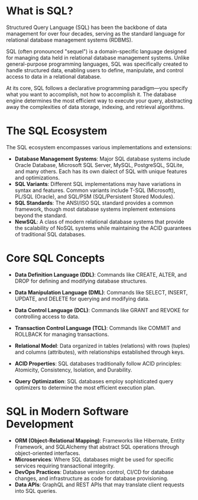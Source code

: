 # What is SQL?

Structured Query Language (SQL) has been the backbone of data management for over four decades, serving as the standard language for relational database management systems (RDBMS).

SQL (often pronounced "sequel") is a domain-specific language designed for managing data held in relational database management systems. Unlike general-purpose programming languages, SQL was specifically created to handle structured data, enabling users to define, manipulate, and control access to data in a relational database.

At its core, SQL follows a declarative programming paradigm—you specify what you want to accomplish, not how to accomplish it. The database engine determines the most efficient way to execute your query, abstracting away the complexities of data storage, indexing, and retrieval algorithms.

# The SQL Ecosystem

The SQL ecosystem encompasses various implementations and extensions:

- **Database Management Systems**: Major SQL database systems include Oracle Database, Microsoft SQL Server, MySQL, PostgreSQL, SQLite, and many others. Each has its own dialect of SQL with unique features and optimizations.
- **SQL Variants**: Different SQL implementations may have variations in syntax and features. Common variants include T-SQL (Microsoft), PL/SQL (Oracle), and SQL/PSM (SQL/Persistent Stored Modules).
- **SQL Standards**: The ANSI/ISO SQL standard provides a common framework, though most database systems implement extensions beyond the standard.
- **NewSQL**: A class of modern relational database systems that provide the scalability of NoSQL systems while maintaining the ACID guarantees of traditional SQL databases.

# Core SQL Concepts

- **Data Definition Language (DDL)**: Commands like CREATE, ALTER, and DROP for defining and modifying database structures.
- **Data Manipulation Language (DML)**: Commands like SELECT, INSERT, UPDATE, and DELETE for querying and modifying data.

- **Data Control Language (DCL)**: Commands like GRANT and REVOKE for controlling access to data.

- **Transaction Control Language (TCL)**: Commands like COMMIT and ROLLBACK for managing transactions.

- **Relational Model**: Data organized in tables (relations) with rows (tuples) and columns (attributes), with relationships established through keys.

- **ACID Properties**: SQL databases traditionally follow ACID principles: Atomicity, Consistency, Isolation, and Durability.

- **Query Optimization**: SQL databases employ sophisticated query optimizers to determine the most efficient execution plan.

# SQL in Modern Software Development

- **ORM (Object-Relational Mapping)**: Frameworks like Hibernate, Entity Framework, and SQLAlchemy that abstract SQL operations through object-oriented interfaces.
- **Microservices**: Where SQL databases might be used for specific services requiring transactional integrity.
- **DevOps Practices**: Database version control, CI/CD for database changes, and infrastructure as code for database provisioning.
- **Data APIs**: GraphQL and REST APIs that may translate client requests into SQL queries.